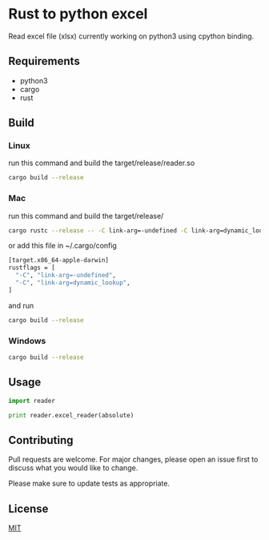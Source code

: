 # Rust to python excel

Read excel file (xlsx) currently working on python3 using cpython binding.

## Requirements

   - python3
   - cargo
   - rust


## Build 

### Linux

run this command and build the target/release/reader.so
``` bash
cargo build --release
```

### Mac

run this command and build the target/release/

```bash
cargo rustc --release -- -C link-arg=-undefined -C link-arg=dynamic_lookup

```

or add this file in ~/.cargo/config

```bash
[target.x86_64-apple-darwin]
rustflags = [
  "-C", "link-arg=-undefined",
  "-C", "link-arg=dynamic_lookup",
]

```
and run

```bash
cargo build --release
```

### Windows
```bash
cargo build --release
```


## Usage

```python
import reader

print reader.excel_reader(absolute)
```

## Contributing
Pull requests are welcome. For major changes, please open an issue first to discuss what you would like to change.

Please make sure to update tests as appropriate.

## License
[MIT](https://choosealicense.com/licenses/mit/)